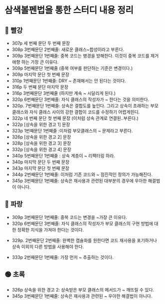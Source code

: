 # 삼색볼펜법을 통한 스터디 내용 정리

## 🔴 빨강
+ 307p 세 번째 문단 두 번째 문장
+ 308p 3번째문단 2번째줄: 새로운 클래스~합성이라고 부른다.
+ 309p 3번째문단 1번째줄: 중복 코드는 병경을 방해한다. 이것이 중복 코드를 제거애향 하는 가장 큰 이유다.
+ 309p 5번째문단 1번쨰줄 (중복 여부를 판단하는 기준은 변경이다.)
+ 309p 마지막 문단 첫 번째 문장
+ 310p 1번째문단 1번째줄: DRY ~ 존재해서는 안 된다는 것이다.
+ 316p 두 번째 문단 마지막 문장
+ 316p 3번째문단 3번째줄 (하지만 계속 ~ 시달리게 된다.)
+ 320p 6번째문단 3번째줄: 자식 클래스의 작성자가 ~ 한다는 것을 의미한다.
+ 320p. 7번째문단 1번째줄: 상속은 결합도를 높인다. 그리고 상속이 초래하는 부모 클래스와 자식 클래스 사이의 강한 결합이 코드를 수정하기 어렵게힌디.
+ 322p 네 번째 문단 첫 번째 문장 (이처럼 상속 관계로 연결된..부른다.)
+ 322p [상속을 위한 경고 1] 문장
+ 323p 1번째문단 1번째줄 :이처럼 부모클래스의 ~ 문제라고 부른다.
+ 326p [상속을 위한 경고 2] 문장
+ 328p [상속을 위한 경고 3] 문장
+ 332p [상속을 위한 경고 4] 문장
+ 340p 5번째문단 1번째줄 : 상속 계층이 ~ 리팩터링 하라.
+ 340p 마지막 문단 두 번째 문장
+ 343p 마지막 문단 첫 번째 문장
+ 344p 2번째문단 1번째줄: 이처럼 기존 코드와 ~ 점진적인 정의가 가능해진다.
+ 345p 3번째문단 1번째줄: 상속은 재사용과 관련된 대부분의 경우에 우아한 해결법이 아니다.


## 🔵 파랑
+ 309p 3번째문단 1번째줄: 중복 코드는 변경을 ~가장 큰 이유다.
+ 320p 6번째문단 3번째줄: 자식 클래스의 작성자가 부모 클래스의 구현 방법에 대한 정확한 지식을 가져야 한다는 것이다.
- 329p. 2번째문단 2번째줄: 완벽한 캡슐화를 원한다면 코드 재사용을 포기하거나 상속 이외의 다른 방법을 사용해야 한다.
+ 333p 2번째문단 1번째줄: 가장 먼저 ~ 추출하는 것이다.


## 🟢 초록
+ 326p 상속을 위한 경고 2: 상속받은 부모 클래스의 메서드가 ~ 깨뜨릴 수 있다.
+ 345p 3번째문단 1번째줄: 상속은 재사용과 관련된 ~ 우아한 해결법이 아니다.
